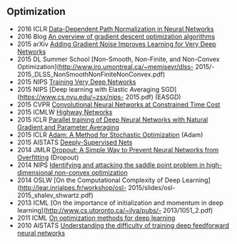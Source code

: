 ## Optimization 


- 2016 ICLR [Data-Dependent Path Normalization in Neural Networks](http://arxiv.org/pdf/1511.06747v4.pdf)  
- 2016 Blog [An overview of gradient descent optimization algorithms](http://sebastianruder.com/optimizing-gradient-descent/index.html)  
- 2015 arXiv [Adding Gradient Noise Improves Learning for Very Deep Networks](http://arxiv.org/abs/1511.06807)      
- 2015 DL Summer School [Non-Smooth, Non-Finite, and Non-Convex Optimization](http://www.iro.umontreal.ca/~memisevr/dlss- 2015/- 2015_DLSS_NonSmoothNonFiniteNonConvex.pdf)  
- 2015 NIPS [Training Very Deep Networks](http://papers.nips.cc/paper/5850-training-very-deep-networks.pdf)  
- 2015 NIPS [Deep learning with Elastic Averaging SGD](https://www.cs.nyu.edu/~zsx/nips- 2015.pdf) (EASGD)  
- 2015 CVPR [Convolutional Neural Networks at Constrained Time Cost](http://www.cv-foundation.org/openaccess/content_cvpr_2015/papers/He_Convolutional_Neural_Networks_2015_CVPR_paper.pdf)  
- 2015 ICMLW [Highway Networks](http://arxiv.org/pdf/1505.00387v2.pdf)  
- 2015 ICLR [Parallel training of Deep Neural Networks with Natural Gradient and Parameter Averaging](http://arxiv.org/pdf/1409.1556v6.pdf)  
- 2015 ICLR [Adam: A Method for Stochastic Optimization](http://arxiv.org/abs/1412.6980) (Adam)   
- 2015 AISTATS [Deeply-Supervised Nets](http://jmlr.org/proceedings/papers/v38/lee15a.pdf)  
- 2014 JMLR [Dropout: A Simple Way to Prevent Neural Networks from
Overfitting](https://www.cs.toronto.edu/~hinton/absps/JMLRdropout.pdf) (Dropout)    
- 2014 NIPS [Identifying and attacking the saddle point problem in high-dimensional non-convex optimization](http://papers.nips.cc/paper/5486-identifying-and-attacking-the-saddle-point-problem-in-high-dimensional-non-convex-optimization.pdf)  
- 2014 OSLW [On the Computational Complexity of Deep Learning](http://lear.inrialpes.fr/workshop/osl- 2015/slides/osl- 2015_shalev_shwartz.pdf)  
- 2013 ICML [On the importance of initialization and momentum in deep learning](http://www.cs.utoronto.ca/~ilya/pubs/- 2013/1051_2.pdf)  
- 2011 ICML [On optimization methods for deep learning](http://ai.stanford.edu/~quocle/LeNgiCoaLahProNg11.pdf)  
- 2010 AISTATS [Understanding the difficulty of training deep feedforward neural networks](http://jmlr.org/proceedings/papers/v9/glorot10a/glorot10a.pdf)  
